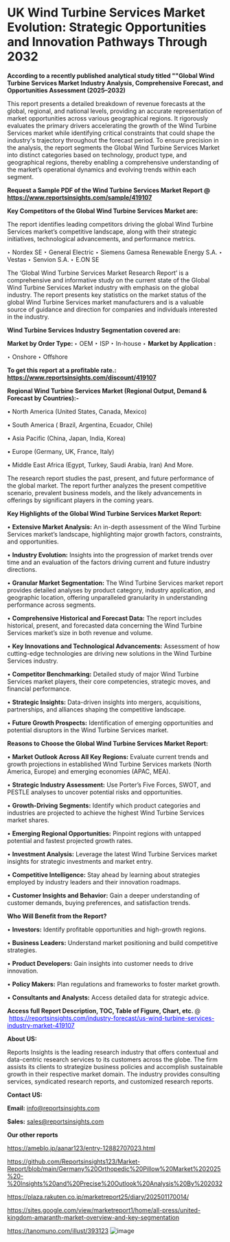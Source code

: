 # UK Wind Turbine Services Market Evolution: Strategic Opportunities and Innovation Pathways Through 2032

<strong>According to a recently published analytical study titled ""Global Wind Turbine Services Market Industry Analysis, Comprehensive Forecast, and Opportunities Assessment (2025–2032)</strong>

This report presents a detailed breakdown of revenue forecasts at the global, regional, and national levels, providing an accurate representation of market opportunities across various geographical regions. It rigorously evaluates the primary drivers accelerating the growth of the Wind Turbine Services market while identifying critical constraints that could shape the industry's trajectory throughout the forecast period. To ensure precision in the analysis, the report segments the Global Wind Turbine Services Market into distinct categories based on technology, product type, and geographical regions, thereby enabling a comprehensive understanding of the market’s operational dynamics and evolving trends within each segment.

<strong>Request a Sample PDF of the Wind Turbine Services Market Report </strong><strong>@<a href=https://www.reportsinsights.com/sample/419107 style=color:#0000ff;> https://www.reportsinsights.com/sample/419107</a></strong></font>

<strong>Key Competitors of the Global Wind Turbine Services Market are:</strong>

The report identifies leading competitors driving the global Wind Turbine Services market’s competitive landscape, along with their strategic initiatives, technological advancements, and performance metrics.

‣ Nordex SE
‣ General Electric
‣ Siemens Gamesa Renewable Energy S.A.
‣ Vestas
‣ Senvion S.A.
‣ E.ON SE

The ‘Global Wind Turbine Services Market Research Report’ is a comprehensive and informative study on the current state of the Global Wind Turbine Services Market industry with emphasis on the global industry. The report presents key statistics on the market status of the global Wind Turbine Services market manufacturers and is a valuable source of guidance and direction for companies and individuals interested in the industry.

<strong>Wind Turbine Services Industry Segmentation covered are:</strong>

<strong>Market by Order Type: </strong>
‣ OEM
‣ ISP
‣ In-house
‣ 
<strong>Market by Application :</strong>

‣ Onshore
‣ Offshore

<strong>To get this report at a profitable rate.: <a href=https://www.reportsinsights.com/discount/419107 style=color:#0000ff;>https://www.reportsinsights.com/discount/419107</a></strong></font>

<strong>Regional Wind Turbine Services Market (Regional Output, Demand &amp; Forecast by Countries):-</strong>

• North America (United States, Canada, Mexico)

• South America ( Brazil, Argentina, Ecuador, Chile)

• Asia Pacific (China, Japan, India, Korea)

• Europe (Germany, UK, France, Italy)

• Middle East Africa (Egypt, Turkey, Saudi Arabia, Iran) And More.

The research report studies the past, present, and future performance of the global market. The report further analyzes the present competitive scenario, prevalent business models, and the likely advancements in offerings by significant players in the coming years.

<strong>Key Highlights of the Global Wind Turbine Services Market Report:</strong>

• <strong>Extensive Market Analysis:</strong> An in-depth assessment of the Wind Turbine Services market’s landscape, highlighting major growth factors, constraints, and opportunities.

• <strong>Industry Evolution:</strong> Insights into the progression of market trends over time and an evaluation of the factors driving current and future industry directions.

• <strong>Granular Market Segmentation:</strong> The Wind Turbine Services market report provides detailed analyses by product category, industry application, and geographic location, offering unparalleled granularity in understanding performance across segments.

• <strong>Comprehensive Historical and Forecast Data:</strong> The report includes historical, present, and forecasted data concerning the Wind Turbine Services market’s size in both revenue and volume.

• <strong>Key Innovations and Technological Advancements:</strong> Assessment of how cutting-edge technologies are driving new solutions in the Wind Turbine Services industry.

• <strong>Competitor Benchmarking:</strong> Detailed study of major Wind Turbine Services market players, their core competencies, strategic moves, and financial performance.

• <strong>Strategic Insights:</strong> Data-driven insights into mergers, acquisitions, partnerships, and alliances shaping the competitive landscape.

• <strong>Future Growth Prospects:</strong> Identification of emerging opportunities and potential disruptors in the Wind Turbine Services market.

<strong>Reasons to Choose the Global Wind Turbine Services Market Report:</strong>

• <strong>Market Outlook Across All Key Regions:</strong> Evaluate current trends and growth projections in established Wind Turbine Services markets (North America, Europe) and emerging economies (APAC, MEA).

• <strong>Strategic Industry Assessment:</strong> Use Porter’s Five Forces, SWOT, and PESTLE analyses to uncover potential risks and opportunities.

• <strong>Growth-Driving Segments:</strong> Identify which product categories and industries are projected to achieve the highest Wind Turbine Services market shares.

• <strong>Emerging Regional Opportunities:</strong> Pinpoint regions with untapped potential and fastest projected growth rates.

• <strong>Investment Analysis:</strong> Leverage the latest Wind Turbine Services market insights for strategic investments and market entry.

• <strong>Competitive Intelligence:</strong> Stay ahead by learning about strategies employed by industry leaders and their innovation roadmaps.

• <strong>Customer Insights and Behavior:</strong> Gain a deeper understanding of customer demands, buying preferences, and satisfaction trends.

<strong>Who Will Benefit from the Report?</strong>

• <strong>Investors:</strong> Identify profitable opportunities and high-growth regions.

• <strong>Business Leaders:</strong> Understand market positioning and build competitive strategies.

• <strong>Product Developers:</strong> Gain insights into customer needs to drive innovation.

• <strong>Policy Makers:</strong> Plan regulations and frameworks to foster market growth.

• <strong>Consultants and Analysts:</strong> Access detailed data for strategic advice.
</ul>
<strong>Access full Report Description, TOC, Table of Figure, Chart, etc. </strong>@  <a href=https://reportsinsights.com/industry-forecast/us-wind-turbine-services-industry-market-419107 style=color:#0000ff;>https://reportsinsights.com/industry-forecast/us-wind-turbine-services-industry-market-419107</a></font>

<strong><strong>About US</strong>:</strong>

Reports Insights is the leading research industry that offers contextual and data-centric research services to its customers across the globe. The firm assists its clients to strategize business policies and accomplish sustainable growth in their respective market domain. The industry provides consulting services, syndicated research reports, and customized research reports.

<strong>Contact US:</strong>

<p class=""""><b>Email:</b> <a href=mailto:info@reportsinsights.com>info@reportsinsights.com</a></p>
<p class=""""><b>Sales:</b> <a href=mailto:sales@reportsinsights.com>sales@reportsinsights.com</a></p>

<strong>Our other reports</strong>

<a href=https://ameblo.jp/aanar123/entry-12882707023.html>https://ameblo.jp/aanar123/entry-12882707023.html</a>

<a href=https://github.com/Reportsinsights123/Market-Report/blob/main/Germany%20Orthopedic%20Pillow%20Market%202025%20-%20Insights%20and%20Precise%20Outlook%20Analysis%20By%202032>https://github.com/Reportsinsights123/Market-Report/blob/main/Germany%20Orthopedic%20Pillow%20Market%202025%20-%20Insights%20and%20Precise%20Outlook%20Analysis%20By%202032</a>

<a href=https://plaza.rakuten.co.jp/marketreport25/diary/202501170014/>https://plaza.rakuten.co.jp/marketreport25/diary/202501170014/</a>

<a href=https://sites.google.com/view/marketreport1/home/all-press/united-kingdom-amaranth-market-overview-and-key-segmentation>https://sites.google.com/view/marketreport1/home/all-press/united-kingdom-amaranth-market-overview-and-key-segmentation</a>

<a href=https://tanomuno.com/illust/393123>https://tanomuno.com/illust/393123</a>
![image](https://github.com/user-attachments/assets/92cec226-d491-4649-8450-db16593e2b29)
